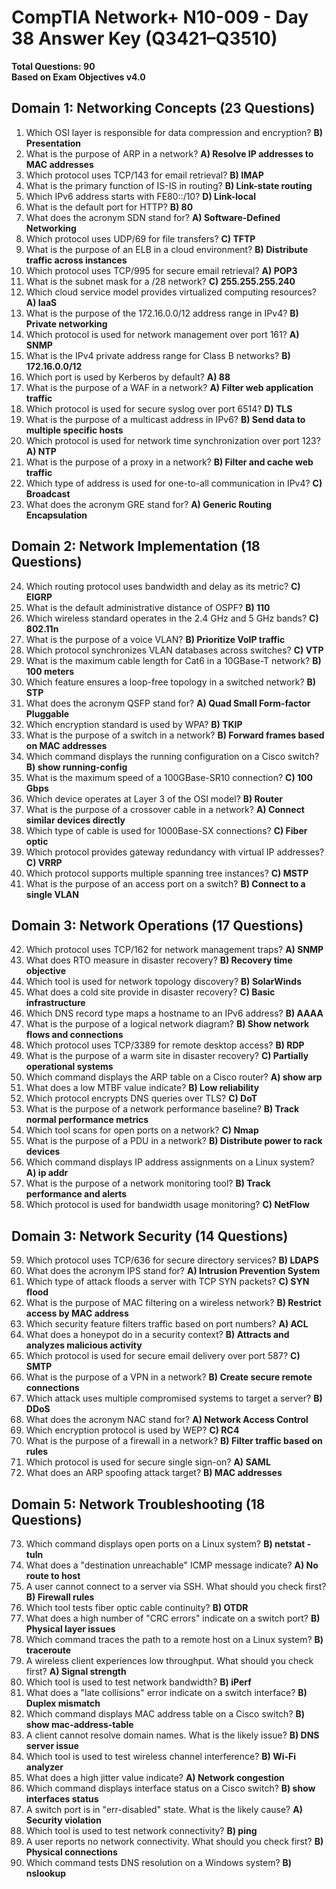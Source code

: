 # CompTIA Network+ N10-009 - Day 38 Answer Key (Q3421–Q3510)

**Total Questions: 90**  
**Based on Exam Objectives v4.0**

## Domain 1: Networking Concepts (23 Questions)
1. Which OSI layer is responsible for data compression and encryption? **B) Presentation**  
2. What is the purpose of ARP in a network? **A) Resolve IP addresses to MAC addresses**  
3. Which protocol uses TCP/143 for email retrieval? **B) IMAP**  
4. What is the primary function of IS-IS in routing? **B) Link-state routing**  
5. Which IPv6 address starts with FE80::/10? **D) Link-local**  
6. What is the default port for HTTP? **B) 80**  
7. What does the acronym SDN stand for? **A) Software-Defined Networking**  
8. Which protocol uses UDP/69 for file transfers? **C) TFTP**  
9. What is the purpose of an ELB in a cloud environment? **B) Distribute traffic across instances**  
10. Which protocol uses TCP/995 for secure email retrieval? **A) POP3**  
11. What is the subnet mask for a /28 network? **C) 255.255.255.240**  
12. Which cloud service model provides virtualized computing resources? **A) IaaS**  
13. What is the purpose of the 172.16.0.0/12 address range in IPv4? **B) Private networking**  
14. Which protocol is used for network management over port 161? **A) SNMP**  
15. What is the IPv4 private address range for Class B networks? **B) 172.16.0.0/12**  
16. Which port is used by Kerberos by default? **A) 88**  
17. What is the purpose of a WAF in a network? **A) Filter web application traffic**  
18. Which protocol is used for secure syslog over port 6514? **D) TLS**  
19. What is the purpose of a multicast address in IPv6? **B) Send data to multiple specific hosts**  
20. Which protocol is used for network time synchronization over port 123? **A) NTP**  
21. What is the purpose of a proxy in a network? **B) Filter and cache web traffic**  
22. Which type of address is used for one-to-all communication in IPv4? **C) Broadcast**  
23. What does the acronym GRE stand for? **A) Generic Routing Encapsulation**

## Domain 2: Network Implementation (18 Questions)
24. Which routing protocol uses bandwidth and delay as its metric? **C) EIGRP**  
25. What is the default administrative distance of OSPF? **B) 110**  
26. Which wireless standard operates in the 2.4 GHz and 5 GHz bands? **C) 802.11n**  
27. What is the purpose of a voice VLAN? **B) Prioritize VoIP traffic**  
28. Which protocol synchronizes VLAN databases across switches? **C) VTP**  
29. What is the maximum cable length for Cat6 in a 10GBase-T network? **B) 100 meters**  
30. Which feature ensures a loop-free topology in a switched network? **B) STP**  
31. What does the acronym QSFP stand for? **A) Quad Small Form-factor Pluggable**  
32. Which encryption standard is used by WPA? **B) TKIP**  
33. What is the purpose of a switch in a network? **B) Forward frames based on MAC addresses**  
34. Which command displays the running configuration on a Cisco switch? **B) show running-config**  
35. What is the maximum speed of a 100GBase-SR10 connection? **C) 100 Gbps**  
36. Which device operates at Layer 3 of the OSI model? **B) Router**  
37. What is the purpose of a crossover cable in a network? **A) Connect similar devices directly**  
38. Which type of cable is used for 1000Base-SX connections? **C) Fiber optic**  
39. Which protocol provides gateway redundancy with virtual IP addresses? **C) VRRP**  
40. Which protocol supports multiple spanning tree instances? **C) MSTP**  
41. What is the purpose of an access port on a switch? **B) Connect to a single VLAN**

## Domain 3: Network Operations (17 Questions)
42. Which protocol uses TCP/162 for network management traps? **A) SNMP**  
43. What does RTO measure in disaster recovery? **B) Recovery time objective**  
44. Which tool is used for network topology discovery? **B) SolarWinds**  
45. What does a cold site provide in disaster recovery? **C) Basic infrastructure**  
46. Which DNS record type maps a hostname to an IPv6 address? **B) AAAA**  
47. What is the purpose of a logical network diagram? **B) Show network flows and connections**  
48. Which protocol uses TCP/3389 for remote desktop access? **B) RDP**  
49. What is the purpose of a warm site in disaster recovery? **C) Partially operational systems**  
50. Which command displays the ARP table on a Cisco router? **A) show arp**  
51. What does a low MTBF value indicate? **B) Low reliability**  
52. Which protocol encrypts DNS queries over TLS? **C) DoT**  
53. What is the purpose of a network performance baseline? **B) Track normal performance metrics**  
54. Which tool scans for open ports on a network? **C) Nmap**  
55. What is the purpose of a PDU in a network? **B) Distribute power to rack devices**  
56. Which command displays IP address assignments on a Linux system? **A) ip addr**  
57. What is the purpose of a network monitoring tool? **B) Track performance and alerts**  
58. Which protocol is used for bandwidth usage monitoring? **C) NetFlow**

## Domain 3: Network Security (14 Questions)
59. Which protocol uses TCP/636 for secure directory services? **B) LDAPS**  
60. What does the acronym IPS stand for? **A) Intrusion Prevention System**  
61. Which type of attack floods a server with TCP SYN packets? **C) SYN flood**  
62. What is the purpose of MAC filtering on a wireless network? **B) Restrict access by MAC address**  
63. Which security feature filters traffic based on port numbers? **A) ACL**  
64. What does a honeypot do in a security context? **B) Attracts and analyzes malicious activity**  
65. Which protocol is used for secure email delivery over port 587? **C) SMTP**  
66. What is the purpose of a VPN in a network? **B) Create secure remote connections**  
67. Which attack uses multiple compromised systems to target a server? **B) DDoS**  
68. What does the acronym NAC stand for? **A) Network Access Control**  
69. Which encryption protocol is used by WEP? **C) RC4**  
70. What is the purpose of a firewall in a network? **B) Filter traffic based on rules**  
71. Which protocol is used for secure single sign-on? **A) SAML**  
72. What does an ARP spoofing attack target? **B) MAC addresses**

## Domain 5: Network Troubleshooting (18 Questions)
73. Which command displays open ports on a Linux system? **B) netstat -tuln**  
74. What does a "destination unreachable" ICMP message indicate? **A) No route to host**  
75. A user cannot connect to a server via SSH. What should you check first? **B) Firewall rules**  
76. Which tool tests fiber optic cable continuity? **B) OTDR**  
77. What does a high number of "CRC errors" indicate on a switch port? **B) Physical layer issues**  
78. Which command traces the path to a remote host on a Linux system? **B) traceroute**  
79. A wireless client experiences low throughput. What should you check first? **A) Signal strength**  
80. Which tool is used to test network bandwidth? **B) iPerf**  
81. What does a "late collisions" error indicate on a switch interface? **B) Duplex mismatch**  
82. Which command displays MAC address table on a Cisco switch? **B) show mac-address-table**  
83. A client cannot resolve domain names. What is the likely issue? **B) DNS server issue**  
84. Which tool is used to test wireless channel interference? **B) Wi-Fi analyzer**  
85. What does a high jitter value indicate? **A) Network congestion**  
86. Which command displays interface status on a Cisco switch? **B) show interfaces status**  
87. A switch port is in "err-disabled" state. What is the likely cause? **A) Security violation**  
88. Which tool is used to test network connectivity? **B) ping**  
89. A user reports no network connectivity. What should you check first? **B) Physical connections**  
90. Which command tests DNS resolution on a Windows system? **B) nslookup**
